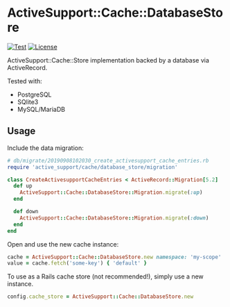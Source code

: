# ActiveSupport::Cache::DatabaseStore

[![Test](https://github.com/bsm/activesupport-cache-database/actions/workflows/test.yml/badge.svg)](https://github.com/bsm/activesupport-cache-database/actions/workflows/test.yml)
[![License](https://img.shields.io/badge/License-Apache%202.0-blue.svg)](https://opensource.org/licenses/Apache-2.0)

ActiveSupport::Cache::Store implementation backed by a database via ActiveRecord.

Tested with:

- PostgreSQL
- SQlite3
- MySQL/MariaDB

## Usage

Include the data migration:

```ruby
# db/migrate/20190908102030_create_activesupport_cache_entries.rb
require 'active_support/cache/database_store/migration'

class CreateActivesupportCacheEntries < ActiveRecord::Migration[5.2]
  def up
    ActiveSupport::Cache::DatabaseStore::Migration.migrate(:up)
  end

  def down
    ActiveSupport::Cache::DatabaseStore::Migration.migrate(:down)
  end
end
```

Open and use the new cache instance:

```ruby
cache = ActiveSupport::Cache::DatabaseStore.new namespace: 'my-scope'
value = cache.fetch('some-key') { 'default' }
```

To use as a Rails cache store (not recommended!), simply use a new instance.

```ruby
config.cache_store = ActiveSupport::Cache::DatabaseStore.new
```
